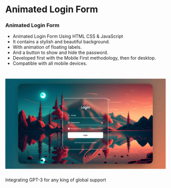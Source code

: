 # Animated Login Form
### Animated Login Form

- Animated Login Form Using HTML CSS & JavaScript
- It contains a stylish and beautiful background.
- With animation of floating labels.
- And a button to show and hide the password.
- Developed first with the Mobile First methodology, then for desktop.
- Compatible with all mobile devices.

![preview img](/preview.png)
=======
Integrating GPT-3 for any king of global support
